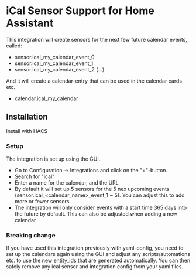 # iCal Sensor Support for Home Assistant

This integration will create sensors for the next few future calendar events, called:

* sensor.ical_my_calendar_event_0
* sensor.ical_my_calendar_event_1
* sensor.ical_my_calendar_event_2
(...)

And it will create a calendar-entry that can be used in the calendar cards etc.

* calendar.ical_my_calendar


## Installation

Install with HACS


### Setup

The integration is set up using the GUI.

* Go to Configuration -> Integrations and click on the "+"-button.
* Search for "ical"
* Enter a name for the calendar, and the URL
* By default it will set up 5 sensors for the 5 nex upcoming events (sensor.ical_<calendar_name>_event_1 ~ 5).  You can adjust this to add more or fewer sensors
* The integration will only consider events with a start time 365 days into the future by default. This can also be adjusted when adding a new calendar

### Breaking change

If you have used this integration previously with yaml-config, you need to set up the calendars again using the GUI and adjust any scripts/automations etc. to use the new entity_ids that are generated automatically.
You can then safely remove any ical sensor and integration config from your yaml files.
